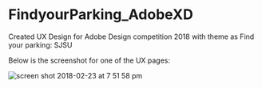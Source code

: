 # FindyourParking_AdobeXD

Created UX Design for Adobe Design competition 2018 with theme as Find your parking: SJSU

Below is the screenshot for one of the UX pages:

![screen shot 2018-02-23 at 7 51 58 pm](https://user-images.githubusercontent.com/22230078/36625371-20f913fc-18d3-11e8-892a-511e9b238e9b.png)
